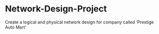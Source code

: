 # Network-Design-Project
Create a logical and physical network design for company called ‘Prestige Auto Mart’                   
